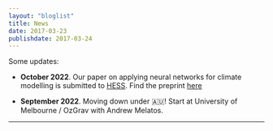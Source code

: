```yaml
---
layout: "bloglist"
title: News
date: 2017-03-23
publishdate: 2017-03-24
---
```



Some updates:

* **October 2022**. Our paper on applying neural networks for climate modelling is submitted to [HESS](https://www.hydrology-and-earth-system-sciences.net/). Find the preprint [here](https://arxiv.org/abs/2210.16746)

* **September 2022**. Moving down under 🇦🇺! Start at University of Melbourne / OzGrav with Andrew Melatos.  

---